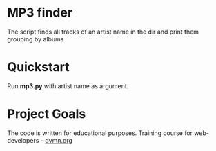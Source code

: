 # MP3 finder

The script finds all tracks of an artist name in the dir and print them grouping by albums


# Quickstart

Run **mp3.py** with artist name as argument. 


# Project Goals

The code is written for educational purposes. Training course for web-developers - [dvmn.org](https://dvmn.org)
